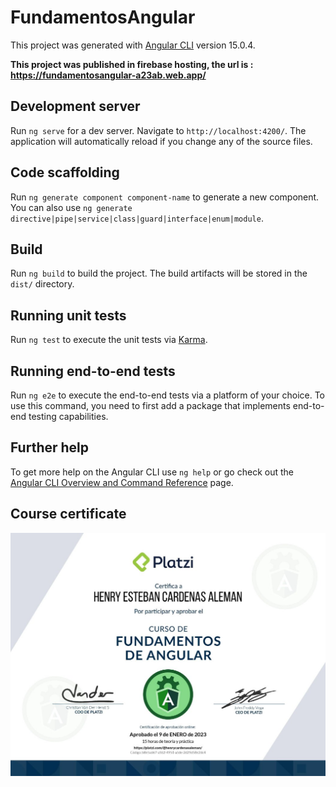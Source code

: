 # FundamentosAngular

This project was generated with [Angular CLI](https://github.com/angular/angular-cli) version 15.0.4.

**This project was published in firebase hosting, the url is : https://fundamentosangular-a23ab.web.app/**

## Development server

Run `ng serve` for a dev server. Navigate to `http://localhost:4200/`. The application will automatically reload if you change any of the source files.

## Code scaffolding

Run `ng generate component component-name` to generate a new component. You can also use `ng generate directive|pipe|service|class|guard|interface|enum|module`.

## Build

Run `ng build` to build the project. The build artifacts will be stored in the `dist/` directory.

## Running unit tests

Run `ng test` to execute the unit tests via [Karma](https://karma-runner.github.io).

## Running end-to-end tests

Run `ng e2e` to execute the end-to-end tests via a platform of your choice. To use this command, you need to first add a package that implements end-to-end testing capabilities.

## Further help

To get more help on the Angular CLI use `ng help` or go check out the [Angular CLI Overview and Command Reference](https://angular.io/cli) page.

## Course certificate

![](https://github.com/2HenryCardenas1/Fundamentos-Angular/blob/main/src/assets/images/diploma-angular.jpeg)
